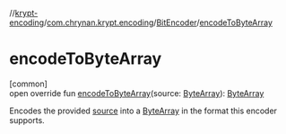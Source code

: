 //[krypt-encoding](../../../index.md)/[com.chrynan.krypt.encoding](../index.md)/[BitEncoder](index.md)/[encodeToByteArray](encode-to-byte-array.md)

# encodeToByteArray

[common]\
open override fun [encodeToByteArray](encode-to-byte-array.md)(source: [ByteArray](https://kotlinlang.org/api/latest/jvm/stdlib/kotlin/-byte-array/index.html)): [ByteArray](https://kotlinlang.org/api/latest/jvm/stdlib/kotlin/-byte-array/index.html)

Encodes the provided [source](encode-to-byte-array.md) into a [ByteArray](https://kotlinlang.org/api/latest/jvm/stdlib/kotlin/-byte-array/index.html) in the format this encoder supports.
